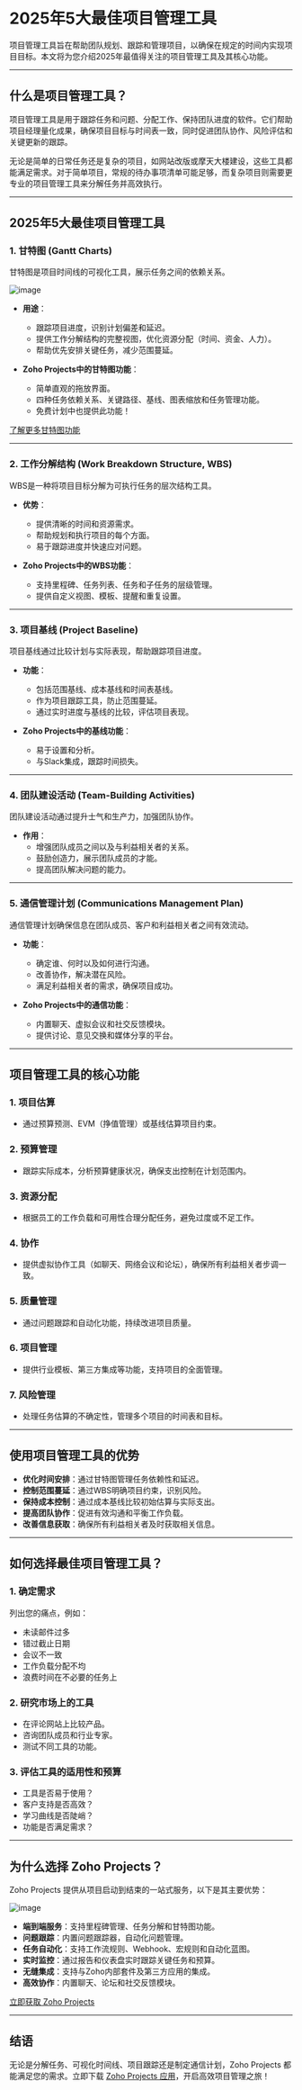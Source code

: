 # 2025年5大最佳项目管理工具

项目管理工具旨在帮助团队规划、跟踪和管理项目，以确保在规定的时间内实现项目目标。本文将为您介绍2025年最值得关注的项目管理工具及其核心功能。

---

## 什么是项目管理工具？

项目管理工具是用于跟踪任务和问题、分配工作、保持团队进度的软件。它们帮助项目经理量化成果，确保项目目标与时间表一致，同时促进团队协作、风险评估和关键更新的跟踪。

无论是简单的日常任务还是复杂的项目，如网站改版或摩天大楼建设，这些工具都能满足需求。对于简单项目，常规的待办事项清单可能足够，而复杂项目则需要更专业的项目管理工具来分解任务并高效执行。

---

## 2025年5大最佳项目管理工具

### 1. 甘特图 (Gantt Charts)
甘特图是项目时间线的可视化工具，展示任务之间的依赖关系。

![image](https://github.com/user-attachments/assets/5c2aeb82-5e48-4c2d-83c5-c5d6640796c9)

- **用途**：
  - 跟踪项目进度，识别计划偏差和延迟。
  - 提供工作分解结构的完整视图，优化资源分配（时间、资金、人力）。
  - 帮助优先安排关键任务，减少范围蔓延。

- **Zoho Projects中的甘特图功能**：
  - 简单直观的拖放界面。
  - 四种任务依赖关系、关键路径、基线、图表缩放和任务管理功能。
  - 免费计划中也提供此功能！

[了解更多甘特图功能](https://www.zoho.com/projects/gantt-charts.html)

---

### 2. 工作分解结构 (Work Breakdown Structure, WBS)
WBS是一种将项目目标分解为可执行任务的层次结构工具。

- **优势**：
  - 提供清晰的时间和资源需求。
  - 帮助规划和执行项目的每个方面。
  - 易于跟踪进度并快速应对问题。

- **Zoho Projects中的WBS功能**：
  - 支持里程碑、任务列表、任务和子任务的层级管理。
  - 提供自定义视图、模板、提醒和重复设置。

---

### 3. 项目基线 (Project Baseline)
项目基线通过比较计划与实际表现，帮助跟踪项目进度。

- **功能**：
  - 包括范围基线、成本基线和时间表基线。
  - 作为项目跟踪工具，防止范围蔓延。
  - 通过实时进度与基线的比较，评估项目表现。

- **Zoho Projects中的基线功能**：
  - 易于设置和分析。
  - 与Slack集成，跟踪时间损失。

---

### 4. 团队建设活动 (Team-Building Activities)
团队建设活动通过提升士气和生产力，加强团队协作。

- **作用**：
  - 增强团队成员之间以及与利益相关者的关系。
  - 鼓励创造力，展示团队成员的才能。
  - 提高团队解决问题的能力。

---

### 5. 通信管理计划 (Communications Management Plan)
通信管理计划确保信息在团队成员、客户和利益相关者之间有效流动。

- **功能**：
  - 确定谁、何时以及如何进行沟通。
  - 改善协作，解决潜在风险。
  - 满足利益相关者的需求，确保项目成功。

- **Zoho Projects中的通信功能**：
  - 内置聊天、虚拟会议和社交反馈模块。
  - 提供讨论、意见交换和媒体分享的平台。

---

## 项目管理工具的核心功能

### 1. 项目估算
- 通过预算预测、EVM（挣值管理）或基线估算项目约束。

### 2. 预算管理
- 跟踪实际成本，分析预算健康状况，确保支出控制在计划范围内。

### 3. 资源分配
- 根据员工的工作负载和可用性合理分配任务，避免过度或不足工作。

### 4. 协作
- 提供虚拟协作工具（如聊天、网络会议和论坛），确保所有利益相关者步调一致。

### 5. 质量管理
- 通过问题跟踪和自动化功能，持续改进项目质量。

### 6. 项目管理
- 提供行业模板、第三方集成等功能，支持项目的全面管理。

### 7. 风险管理
- 处理任务估算的不确定性，管理多个项目的时间表和目标。

---

## 使用项目管理工具的优势

- **优化时间安排**：通过甘特图管理任务依赖性和延迟。
- **控制范围蔓延**：通过WBS明确项目约束，识别风险。
- **保持成本控制**：通过成本基线比较初始估算与实际支出。
- **提高团队协作**：促进有效沟通和平衡工作负载。
- **改善信息获取**：确保所有利益相关者及时获取相关信息。

---

## 如何选择最佳项目管理工具？

### 1. 确定需求
列出您的痛点，例如：
- 未读邮件过多
- 错过截止日期
- 会议不一致
- 工作负载分配不均
- 浪费时间在不必要的任务上

### 2. 研究市场上的工具
- 在评论网站上比较产品。
- 咨询团队成员和行业专家。
- 测试不同工具的功能。

### 3. 评估工具的适用性和预算
- 工具是否易于使用？
- 客户支持是否高效？
- 学习曲线是否陡峭？
- 功能是否满足需求？

---

## 为什么选择 Zoho Projects？

Zoho Projects 提供从项目启动到结束的一站式服务，以下是其主要优势：

![image](https://github.com/user-attachments/assets/a84d1c5c-49c0-46dc-b5c0-fc72d6ac273c)

- **端到端服务**：支持里程碑管理、任务分解和甘特图功能。
- **问题跟踪**：内置问题跟踪器，自动化问题管理。
- **任务自动化**：支持工作流规则、Webhook、宏规则和自动化蓝图。
- **实时监控**：通过报告和仪表盘实时跟踪关键任务和预算。
- **无缝集成**：支持与Zoho内部套件及第三方应用的集成。
- **高效协作**：内置聊天、论坛和社交反馈模块。

[立即获取 Zoho Projects](https://www.zoho.com/projects/)

---

## 结语

无论是分解任务、可视化时间线、项目跟踪还是制定通信计划，Zoho Projects 都能满足您的需求。立即下载 [Zoho Projects 应用](https://www.zoho.com/projects/mobile-app.html)，开启高效项目管理之旅！
